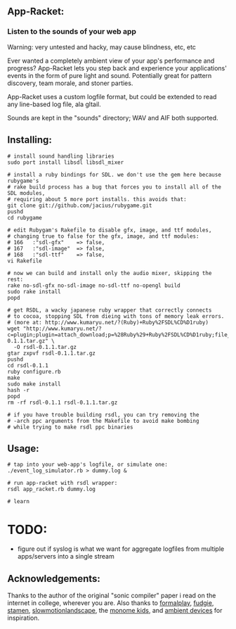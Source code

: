 ## App-Racket:
### Listen to the sounds of your web app

Warning: very untested and hacky, may cause blindness, etc, etc

Ever wanted a completely ambient view of your app's performance and
progress? App-Racket lets you step back and experience your
applications' events in the form of pure light and sound. Potentially
great for pattern discovery, team morale, and stoner parties.

App-Racket uses a custom logfile format, but could be extended to
read any line-based log file, ala gltail.

Sounds are kept in the "sounds" directory; WAV and AIF both supported.

## Installing:

    # install sound handling libraries
    sudo port install libsdl libsdl_mixer

    # install a ruby bindings for SDL. we don't use the gem here because rubygame's
    # rake build process has a bug that forces you to install all of the SDL modules,
    # requiring about 5 more port installs. this avoids that:
    git clone git://github.com/jacius/rubygame.git
    pushd
    cd rubygame

    # edit Rubygam's Rakefile to disable gfx, image, and ttf modules,
    # changing true to false for the gfx, image, and ttf modules:
    # 166   :"sdl-gfx"    => false,
    # 167   :"sdl-image"  => false,
    # 168   :"sdl-ttf"    => false,
    vi Rakefile

    # now we can build and install only the audio mixer, skipping the rest:
    rake no-sdl-gfx no-sdl-image no-sdl-ttf no-opengl build
    sudo rake install
    popd

    # get RSDL, a wacky japanese ruby wrapper that correctly connects
    # to cocoa, stopping SDL from dieing with tons of memory leak errors.
    # (more at: http://www.kumaryu.net/?(Ruby)+Ruby%2FSDL%CD%D1ruby)
    wget "http://www.kumaryu.net/?c=plugin;plugin=attach_download;p=%28Ruby%29+Ruby%2FSDL%CD%D1ruby;file_name=rsdl-0.1.1.tar.gz" \
      -O rsdl-0.1.1.tar.gz
    gtar zxpvf rsdl-0.1.1.tar.gz
    pushd
    cd rsdl-0.1.1
    ruby configure.rb
    make
    sudo make install
    hash -r
    popd
    rm -rf rsdl-0.1.1 rsdl-0.1.1.tar.gz

    # if you have trouble building rsdl, you can try removing the
    # -arch ppc arguments from the Makefile to avoid make bombing
    # while trying to make rsdl ppc binaries

## Usage:
    # tap into your web-app's logfile, or simulate one:
    ./event_log_simulator.rb > dummy.log &

    # run app-racket with rsdl wrapper:
    rsdl app_racket.rb dummy.log

    # learn

# TODO:
 * figure out if syslog is what we want for aggregate logfiles from
   multiple apps/servers into a single stream

## Acknowledgements:
Thanks to the author of the original "sonic compiler" paper i read
on the internet in college, wherever you are. Also thanks to
[formalplay](http://formalplay.com),
[fudgie](http://www.fudgie.org),
[stamen](http://stamen.com/),
[slowmotionlandscape](http://companypolicy.tv),
the [monome kids](http://monome.org/),
and [ambient devices](http://ambientdevices.myshopify.com/products/stock-orb)
for inspiration.
